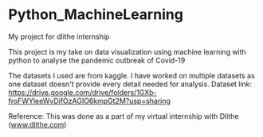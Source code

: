 # Python_MachineLearning
My project for dlithe internship

This project is my take on data visualization using machine learning with python to analyse the pandemic outbreak of Covid-19

The datasets I used are from kaggle. I have worked on multiple datasets as one dataset doesn't provide every detail needed for analysis.
Dataset link: https://drive.google.com/drive/folders/1GXb-froFWYleeWvDifOzAGIO6kmpGt2M?usp=sharing

Reference: This was done as a part of my virtual internship with Dlithe (www.dlithe.com) 


